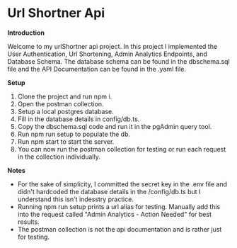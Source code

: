 ﻿# Url Shortner Api
 **Introduction**
 
 Welcome to my urlShortner api project. In this project I implemented the User Authentication, Url Shortening, Admin Analytics Endpoints, and Database Schema. The database schema can be found in the dbschema.sql file and the API Documentation can be found in the .yaml file.

 **Setup**
 1. Clone the project and run npm i.
 2. Open the postman collection.
 3. Setup a local postgres database.
 4. Fill in the database details in config/db.ts.
 5. Copy the dbschema.sql code and run it in the pgAdmin query tool.
 6. Run npm run setup to populate the db.
 7. Run npm start to start the server.
 8. You can now run the postman collection for testing or run each request in the collection individually.

**Notes**
- For the sake of simplicity, I committed the secret key in the .env file and didn't hardcoded the database details in the /config/db.ts but I understand this isn't indesstry practice.
- Running npm run setup prints a url alias for testing. Manually add this into the request called "Admin Analytics - Action Needed" for best results.
- The postman collection is not the api documentation and is rather just for testing.
